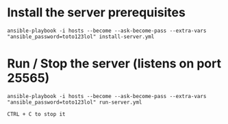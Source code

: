 # Install the server prerequisites

    ansible-playbook -i hosts --become --ask-become-pass --extra-vars "ansible_password=toto123lol" install-server.yml

# Run / Stop the server (listens on port 25565)

    ansible-playbook -i hosts --become --ask-become-pass --extra-vars "ansible_password=toto123lol" run-server.yml

    CTRL + C to stop it
